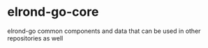 # elrond-go-core
elrond-go common components and data that can be used in other repositories as well
